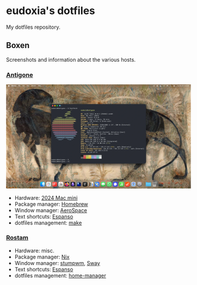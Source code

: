 # eudoxia's dotfiles

My dotfiles repository.

## Boxen

Screenshots and information about the various hosts.

### [Antigone](https://github.com/eudoxia0/dotfiles/tree/master/hosts/antigone)

![Screenshot of a macOS desktop, showing a centered terminal window, displaying system information output by the fastfetch program.](images/antigone.webp)

- Hardware: [2024 Mac mini](https://support.apple.com/en-au/121555)
- Package manager: [Homebrew](https://brew.sh/)
- Window manager: [AeroSpace](https://github.com/nikitabobko/AeroSpace)
- Text shortcuts: [Espanso](https://espanso.org/)
- dotfiles management: [make](https://github.com/eudoxia0/dotfiles/blob/master/hosts/antigone/Makefile)

### [Rostam](https://github.com/eudoxia0/dotfiles/tree/master/hosts/rostam)

- Hardware: misc.
- Package manager: [Nix](https://nixos.org/)
- Window manager: [stumpwm](https://stumpwm.github.io/), [Sway](https://swaywm.org/)
- Text shortcuts: [Espanso](https://espanso.org/)
- dotfiles management: [home-manager](https://nix-community.github.io/home-manager/)
